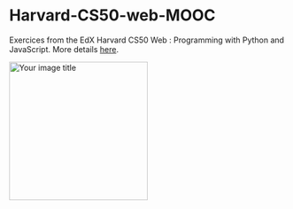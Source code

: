 # Harvard-CS50-web-MOOC
Exercices from the EdX Harvard CS50 Web : Programming with Python and JavaScript. More details <a href="https://online-learning.harvard.edu/course/cs50s-web-programming-python-and-javascript?delta=0">here</a>.

<img src="https://maketime.blog/wp-content/uploads/2020/02/harvard-university-vector-logo-600x161.png" alt="Your image title" width="250"/>
